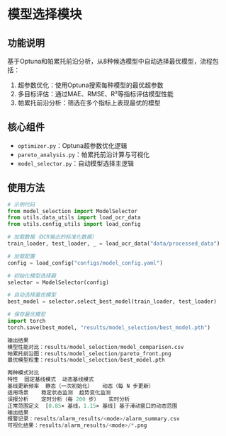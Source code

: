 # 模型选择模块

## 功能说明
基于Optuna和帕累托前沿分析，从8种候选模型中自动选择最优模型，流程包括：
1. 超参数优化：使用Optuna搜索每种模型的最优超参数
2. 多目标评估：通过MAE、RMSE、R²等指标评估模型性能
3. 帕累托前沿分析：筛选在多个指标上表现最优的模型

## 核心组件
- `optimizer.py`：Optuna超参数优化逻辑
- `pareto_analysis.py`：帕累托前沿计算与可视化
- `model_selector.py`：自动模型选择主逻辑

## 使用方法
```python
# 示例代码
from model_selection import ModelSelector
from utils.data_utils import load_ocr_data
from utils.config_utils import load_config

# 加载数据（OCR输出的标准化数据）
train_loader, test_loader, _ = load_ocr_data("data/processed_data")

# 加载配置
config = load_config("configs/model_config.yaml")

# 初始化模型选择器
selector = ModelSelector(config)

# 自动选择最优模型
best_model = selector.select_best_model(train_loader, test_loader)

# 保存最优模型
import torch
torch.save(best_model, "results/model_selection/best_model.pth")

输出结果
模型性能对比：results/model_selection/model_comparison.csv
帕累托前沿图：results/model_selection/pareto_front.png
最优模型权重：results/model_selection/best_model.pth

两种模式对比
特性	固定基线模式	动态基线模式
基线更新频率	静态（一次初始化）	动态（每 N 步更新）
适用场景	稳定状态监测	趋势变化监测
误报分析	定时分析（每 200 步）	实时分析
正常范围定义	[0.85× 基线，1.15× 基线]	基于滑动窗口的动态范围
输出结果
报警记录：results/alarm_results/<mode>/alarm_summary.csv
可视化结果：results/alarm_results/<mode>/*.png
